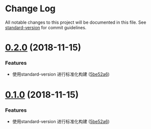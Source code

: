 # Change Log

All notable changes to this project will be documented in this file. See [standard-version](https://github.com/conventional-changelog/standard-version) for commit guidelines.

<a name="0.2.0"></a>
# [0.2.0](https://github.com/yang657850144/feq/compare/v0.0.2...v0.2.0) (2018-11-15)


### Features

* 使用standard-version 进行标准化构建 ([5be52a6](https://github.com/yang657850144/feq/commit/5be52a6))



<a name="0.1.0"></a>
# [0.1.0](https://github.com/yang657850144/feq/compare/v0.0.2...v0.1.0) (2018-11-15)


### Features

* 使用standard-version 进行标准化构建 ([5be52a6](https://github.com/yang657850144/feq/commit/5be52a6))

